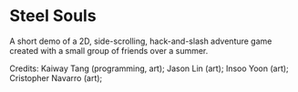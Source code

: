 # Steel Souls
A short demo of a 2D, side-scrolling, hack-and-slash adventure game created with a small group of friends over a summer.

Credits:
Kaiway Tang (programming, art);
Jason Lin (art);
Insoo Yoon (art);
Cristopher Navarro (art);
